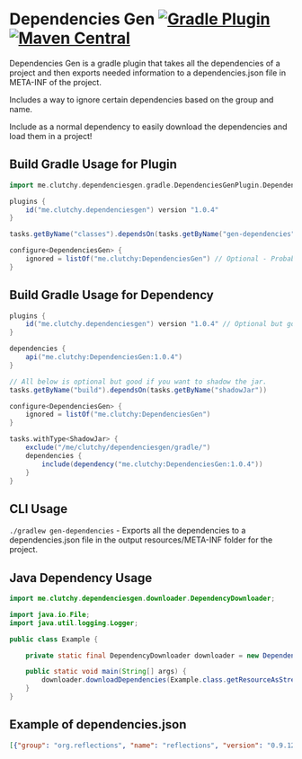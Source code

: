 # Dependencies Gen [![Gradle Plugin](https://img.shields.io/badge/Gradle-Plugin-brightgreen)](https://plugins.gradle.org/plugin/me.clutchy.dependenciesgen) [![Maven Central](https://img.shields.io/maven-central/v/me.clutchy/DependenciesGen)](https://search.maven.org/artifact/me.clutchy/DependenciesGen)
Dependencies Gen is a gradle plugin that takes all the dependencies of a project and then exports needed information to a dependencies.json file in META-INF of the project.

Includes a way to ignore certain dependencies based on the group and name.

Include as a normal dependency to easily download the dependencies and load them in a project!

## Build Gradle Usage for Plugin
``` groovy
import me.clutchy.dependenciesgen.gradle.DependenciesGenPlugin.DependenciesGen

plugins {
    id("me.clutchy.dependenciesgen") version "1.0.4"
}

tasks.getByName("classes").dependsOn(tasks.getByName("gen-dependencies")) // Optional but good to include.

configure<DependenciesGen> {
    ignored = listOf("me.clutchy:DependenciesGen") // Optional - Probably want to include if you use the dependency part.
}
```

## Build Gradle Usage for Dependency
``` groovy
plugins {
    id("me.clutchy.dependenciesgen") version "1.0.4" // Optional but good if you want to shadow the jar.
}

dependencies {
    api("me.clutchy:DependenciesGen:1.0.4")
}

// All below is optional but good if you want to shadow the jar.
tasks.getByName("build").dependsOn(tasks.getByName("shadowJar"))

configure<DependenciesGen> {
    ignored = listOf("me.clutchy:DependenciesGen")
}

tasks.withType<ShadowJar> {
    exclude("/me/clutchy/dependenciesgen/gradle/")
    dependencies {
        include(dependency("me.clutchy:DependenciesGen:1.0.4"))
    }
}
```

## CLI Usage
`./gradlew gen-dependencies` - Exports all the dependencies to a dependencies.json file in the output resources/META-INF folder for the project.

## Java Dependency Usage
``` java
import me.clutchy.dependenciesgen.downloader.DependencyDownloader;

import java.io.File;
import java.util.logging.Logger;

public class Example {

    private static final DependencyDownloader downloader = new DependencyDownloader(ClassLoader.getSystemClassLoader(), Logger.getLogger("Example"));

    public static void main(String[] args) {
        downloader.downloadDependencies(Example.class.getResourceAsStream("META-INF" + File.separator + "dependencies.json"));
    }
}
```

## Example of dependencies.json
```json
[{"group": "org.reflections", "name": "reflections", "version": "0.9.12", "repo": "https://repo.maven.apache.org/maven2/", "dependencies": [{"group": "org.javassist", "name": "javassist", "version": "3.26.0-GA", "repo": "https://repo.maven.apache.org/maven2/", "dependencies": []}]}, {"group": "org.jetbrains.kotlin", "name": "kotlin-stdlib-jdk8", "version": "1.4.32", "repo": "https://repo.maven.apache.org/maven2/", "dependencies": [{"group": "org.jetbrains.kotlin", "name": "kotlin-stdlib-jdk7", "version": "1.4.32", "repo": "https://repo.maven.apache.org/maven2/", "dependencies": [{"group": "org.jetbrains.kotlin", "name": "kotlin-stdlib", "version": "1.4.32", "repo": "https://repo.maven.apache.org/maven2/", "dependencies": [{"group": "org.jetbrains", "name": "annotations", "version": "20.1.0", "repo": "https://repo.maven.apache.org/maven2/", "dependencies": []}, {"group": "org.jetbrains.kotlin", "name": "kotlin-stdlib-common", "version": "1.4.32", "repo": "https://repo.maven.apache.org/maven2/", "dependencies": []}]}]}, {"group": "org.jetbrains.kotlin", "name": "kotlin-stdlib", "version": "1.4.32", "repo": "https://repo.maven.apache.org/maven2/", "dependencies": [{"group": "org.jetbrains", "name": "annotations", "version": "20.1.0", "repo": "https://repo.maven.apache.org/maven2/", "dependencies": []}, {"group": "org.jetbrains.kotlin", "name": "kotlin-stdlib-common", "version": "1.4.32", "repo": "https://repo.maven.apache.org/maven2/", "dependencies": []}]}]}]
```